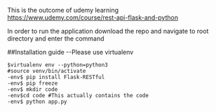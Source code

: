 This is the outcome of udemy learning https://www.udemy.com/course/rest-api-flask-and-python

In order to run the application download the repo and navigate to root directory and enter the command


##Installation guide --Please use virtualenv  

```
$virtualenv env --python=python3
#source venv/bin/activate
-env$ pip install Flask-RESTful
-env$ pip freeze
-env$ mkdir code
-env$cd code #This actually contains the code
-env$ python app.py

```
